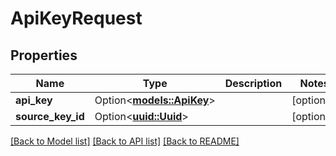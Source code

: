 # ApiKeyRequest

## Properties

Name | Type | Description | Notes
------------ | ------------- | ------------- | -------------
**api_key** | Option<[**models::ApiKey**](APIKey.md)> |  | [optional]
**source_key_id** | Option<[**uuid::Uuid**](uuid::Uuid.md)> |  | [optional]

[[Back to Model list]](../README.md#documentation-for-models) [[Back to API list]](../README.md#documentation-for-api-endpoints) [[Back to README]](../README.md)


